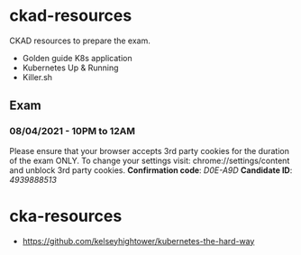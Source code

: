 # ckad-resources

CKAD resources to prepare the exam.

- Golden guide K8s application
- Kubernetes Up & Running
- Killer.sh

## Exam

### 08/04/2021 - 10PM to 12AM

Please ensure that your browser accepts 3rd party cookies for the duration of the exam ONLY. To change your settings visit: chrome://settings/content and unblock 3rd party cookies.
**Confirmation code**: *D0E-A9D*
**Candidate ID**: *4939888513*


# cka-resources

- https://github.com/kelseyhightower/kubernetes-the-hard-way
